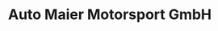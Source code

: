 ---
title: "Auto Maier Motorsport GmbH"
url: /bensheim/auto-maier-motorsport-gmbh/
shop: Autohaus
---